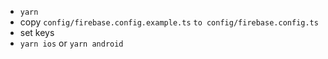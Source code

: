 - `yarn`
- copy `config/firebase.config.example.ts` `to config/firebase.config.ts`
- set keys
- `yarn ios` or `yarn android`
